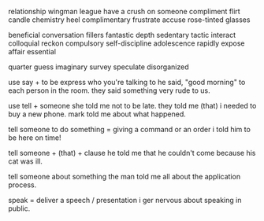 relationship
wingman
league
have a crush on someone
compliment
flirt
candle
chemistry
heel
complimentary
frustrate
accuse
rose-tinted glasses




beneficial
conversation fillers
fantastic
depth
sedentary
tactic
interact
colloquial
reckon
compulsory
self-discipline
adolescence
rapidly
expose
affair
essential



quarter
guess
imaginary
survey
speculate
disorganized







use say + to be express who you're talking to
he said, "good morning" to each person in the room.
they said something very rude to us.

use tell + someone
she told me not to be late.
they told me (that) i needed to buy a new phone.
mark told me about what happened.

tell someone to do something = giving a command or an order
i told him to be here on time!

tell someone + (that) + clause
he told me that he couldn't come because his cat was ill.

tell someone about something 
the man told me all about the application process.

speak = deliver a speech / presentation
i ger nervous about speaking in public.

